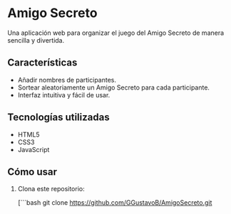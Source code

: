 # Amigo Secreto

Una aplicación web para organizar el juego del Amigo Secreto de manera sencilla y divertida.

## Características

- Añadir nombres de participantes.
- Sortear aleatoriamente un Amigo Secreto para cada participante.
- Interfaz intuitiva y fácil de usar.

## Tecnologías utilizadas

- HTML5
- CSS3
- JavaScript

## Cómo usar

1. Clona este repositorio:

   [```bash
   git clone https://github.com/GGustavoB/AmigoSecreto.git
